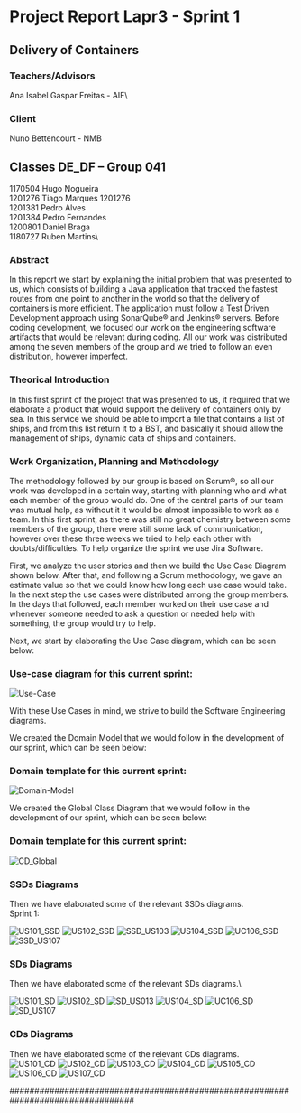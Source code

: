# Project Report Lapr3 - Sprint 1

## Delivery of Containers ##

### Teachers/Advisors ###

Ana Isabel Gaspar Freitas - AIF\


### Client ###
Nuno Bettencourt - NMB

## Classes DE_DF – Group 041 ##
1170504 Hugo Nogueira\
1201276 Tiago Marques 1201276\
1201381	Pedro Alves\
1201384 Pedro Fernandes\
1200801 Daniel Braga\
1180727 Ruben Martins\
	

### Abstract ###
In this report we start by explaining the initial problem that was presented to us, which consists of building a Java application that tracked the fastest routes from one point to another in the world so that the delivery of containers is more efficient.
The application must follow a Test Driven Development approach using SonarQube® and Jenkins® servers.
Before coding development, we focused our work on the engineering software artifacts that would be relevant during coding.
All our work was distributed among the seven members of the group and we tried to follow an even distribution, however imperfect.

### Theorical Introduction ###
In this first sprint of the project that was presented to us, it required that we elaborate a product that would support the delivery of containers only by sea. In this service we should be able to import a file that contains a list of ships, and from this list return it to a BST, and basically it should allow the management of ships, dynamic data of ships and containers.


### Work Organization, Planning and Methodology ###
The methodology followed by our group is based on Scrum®, so all our work was developed in a certain way, starting with planning who and what each member of the group would do.
One of the central parts of our team was mutual help, as without it it would be almost impossible to work as a team. In this first sprint, as there was still no great chemistry between some members of the group, there were still some lack of communication, however over these three weeks we tried to help each other with doubts/difficulties.
To help organize the sprint we use Jira Software.

First, we analyze the user stories and then we build the Use Case Diagram shown below.
After that, and following a Scrum methodology, we gave an estimate value so that we could know how long each use case would take.
In the next step the use cases were distributed among the group members.
In the days that followed, each member worked on their use case and whenever someone needed to ask a question or needed help with something, the group would try to help.

Next, we start by elaborating the Use Case diagram, which can be seen below:
### Use-case diagram for this current sprint: ###
![Use-Case](./Documentation/Sprint1/Requirements_Engineering/UseCase.jpg)


With these Use Cases in mind, we strive to build the Software Engineering diagrams.

We created the Domain Model that we would follow in the development of our sprint, which can be seen below:
### Domain template for this current sprint: ###
![Domain-Model](./Documentation/Sprint1/Engineering_Analysis/DomainModel.svg)

We created the Global Class Diagram that we would follow in the development of our sprint, which can be seen below:
### Domain template for this current sprint: ###
![CD_Global](./Documentation/Sprint1/Engineering_Analysis/CD_Global.jpg)

### SSDs Diagrams ###
Then we have elaborated some of the relevant SSDs diagrams.\
Sprint 1:

![US101_SSD](./Documentation/Sprint1/Requirements_Engineering/US101/US101_SSD.jpg)
![US102_SSD](./Documentation/Sprint1/Requirements_Engineering/US102/US102_SSD.svg)
![SSD_US103](./Documentation/Sprint1/Requirements_Engineering/US103/SSD_US103.svg)
![US104_SSD](./Documentation/Sprint1/Requirements_Engineering/US104/US104_SSD.svg)
![UC106_SSD](./Documentation/Sprint1/Requirements_Engineering/US106/UC106_SSD.jpg)
![SSD_US107](./Documentation/Sprint1/Requirements_Engineering/US107/SSD_US107.svg)

### SDs Diagrams ###
Then we have elaborated some of the relevant SDs diagrams.\

![US101_SD](./Documentation/Sprint1/Engineering_Design/US101/US101_SD.jpg)
![US102_SD](./Documentation/Sprint1/Engineering_Design/US102/US102_SD.png)
![SD_US013](./Documentation/Sprint1/Engineering_Design/US103/SD_US013.svg)
![US104_SD](./Documentation/Sprint1/Engineering_Design/US104/US104_SD.svg)
![UC106_SD](./Documentation/Sprint1/Engineering_Design/US106/UC106_SD.jpg)
![SD_US107](./Documentation/Sprint1/Engineering_Design/US107/SD_US107.svg)

### CDs Diagrams ###
Then we have elaborated some of the relevant CDs diagrams.\
![US101_CD](./Documentation/Sprint1/Engineering_Design/US101/US101_CD.jpg)
![US102_CD](./Documentation/Sprint1/Engineering_Design/US102/US102_CD.svg)
![US103_CD](./Documentation/Sprint1/Engineering_Design/US103/US103_CD.svg)
![US104_CD](./Documentation/Sprint1/Engineering_Design/US104/US104_CD.svg)
![US105_CD](./Documentation/Sprint1/Engineering_Design/US105/US105_CD.svg)
![US106_CD](./Documentation/Sprint1/Engineering_Design/US106/US106_CD.svg)
![US107_CD](./Documentation/Sprint1/Engineering_Design/US107/US107_CD.svg)

#################################################################################